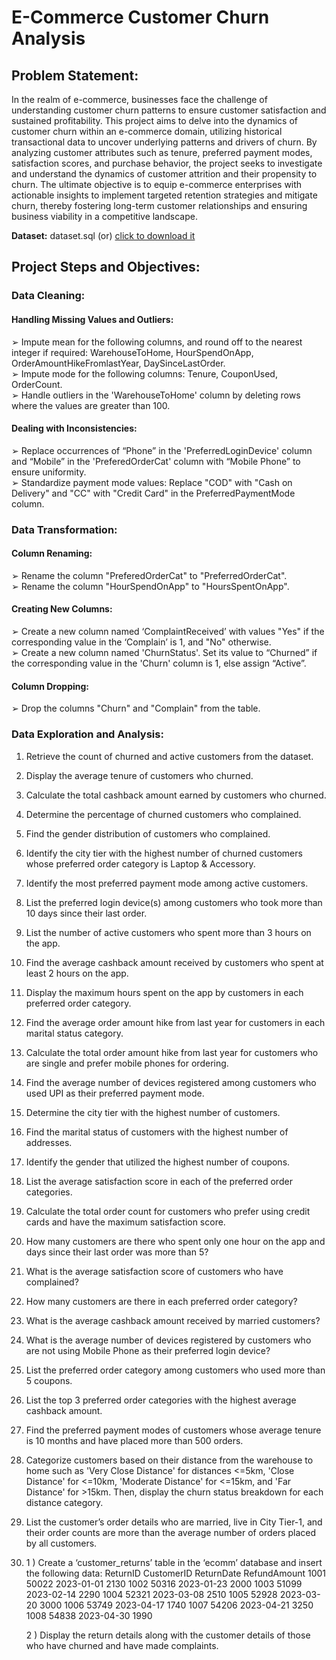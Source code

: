 # E-Commerce Customer Churn Analysis
## Problem Statement:
In the realm of e-commerce, businesses face the challenge of understanding customer
churn patterns to ensure customer satisfaction and sustained profitability. This project
aims to delve into the dynamics of customer churn within an e-commerce domain,
utilizing historical transactional data to uncover underlying patterns and drivers of
churn. By analyzing customer attributes such as tenure, preferred payment modes,
satisfaction scores, and purchase behavior, the project seeks to investigate and
understand the dynamics of customer attrition and their propensity to churn. The
ultimate objective is to equip e-commerce enterprises with actionable insights to
implement targeted retention strategies and mitigate churn, thereby fostering long-term
customer relationships and ensuring business viability in a competitive landscape.

**Dataset:** dataset.sql (or) [click to download it](https://drive.google.com/uc?export=download&id=1iKKCze_Fpk2n_g3BIZBiSjcDFdFcEn3D)

## Project Steps and Objectives:
### Data Cleaning:
#### Handling Missing Values and Outliers:
➢ Impute mean for the following columns, and round off to the nearest integer if
required: WarehouseToHome, HourSpendOnApp, OrderAmountHikeFromlastYear,
DaySinceLastOrder.<br>
➢ Impute mode for the following columns: Tenure, CouponUsed, OrderCount.<br>
➢ Handle outliers in the 'WarehouseToHome' column by deleting rows where the
values are greater than 100.

#### Dealing with Inconsistencies:
➢ Replace occurrences of “Phone” in the 'PreferredLoginDevice' column and
“Mobile” in the 'PreferedOrderCat' column with “Mobile Phone” to ensure
uniformity.<br>
➢ Standardize payment mode values: Replace "COD" with "Cash on Delivery" and
"CC" with "Credit Card" in the PreferredPaymentMode column.

### Data Transformation:
#### Column Renaming:
➢ Rename the column "PreferedOrderCat" to "PreferredOrderCat".<br>
➢ Rename the column "HourSpendOnApp" to "HoursSpentOnApp".
#### Creating New Columns:
➢ Create a new column named ‘ComplaintReceived’ with values "Yes" if the
corresponding value in the ‘Complain’ is 1, and "No" otherwise.<br>
➢ Create a new column named 'ChurnStatus'. Set its value to “Churned” if the
corresponding value in the 'Churn' column is 1, else assign “Active”.
#### Column Dropping:
➢ Drop the columns "Churn" and "Complain" from the table.

### Data Exploration and Analysis:
1. Retrieve the count of churned and active customers from the dataset.
2. Display the average tenure of customers who churned.
3. Calculate the total cashback amount earned by customers who churned.
4. Determine the percentage of churned customers who complained.
5. Find the gender distribution of customers who complained.

6. Identify the city tier with the highest number of churned customers whose
preferred order category is Laptop & Accessory.
7. Identify the most preferred payment mode among active customers.
8. List the preferred login device(s) among customers who took more than 10 days
since their last order.
9. List the number of active customers who spent more than 3 hours on the app.
10. Find the average cashback amount received by customers who spent at least 2
hours on the app.
11. Display the maximum hours spent on the app by customers in each preferred
order category.
12. Find the average order amount hike from last year for customers in each marital
status category.
13. Calculate the total order amount hike from last year for customers who are single
and prefer mobile phones for ordering.
14. Find the average number of devices registered among customers who used UPI as
their preferred payment mode.
15. Determine the city tier with the highest number of customers.
16. Find the marital status of customers with the highest number of addresses.
17. Identify the gender that utilized the highest number of coupons.
18. List the average satisfaction score in each of the preferred order categories.
19. Calculate the total order count for customers who prefer using credit cards and
have the maximum satisfaction score.
20. How many customers are there who spent only one hour on the app and days
since their last order was more than 5?
21. What is the average satisfaction score of customers who have complained?
22. How many customers are there in each preferred order category?

23. What is the average cashback amount received by married customers?
24. What is the average number of devices registered by customers who are not
using Mobile Phone as their preferred login device?
25. List the preferred order category among customers who used more than 5
coupons.
26. List the top 3 preferred order categories with the highest average cashback
amount.
27. Find the preferred payment modes of customers whose average tenure is 10
months and have placed more than 500 orders.
28. Categorize customers based on their distance from the warehouse to home such
as 'Very Close Distance' for distances <=5km, 'Close Distance' for <=10km,
'Moderate Distance' for <=15km, and 'Far Distance' for >15km. Then, display the
churn status breakdown for each distance category.
29. List the customer’s order details who are married, live in City Tier-1, and their
order counts are more than the average number of orders placed by all
customers.
30.
    1 ) Create a ‘customer_returns’ table in the ‘ecomm’ database and insert the
following data:
ReturnID CustomerID ReturnDate RefundAmount
1001 50022 2023-01-01 2130
1002 50316 2023-01-23 2000
1003 51099 2023-02-14 2290
1004 52321 2023-03-08 2510
1005 52928 2023-03-20 3000
1006 53749 2023-04-17 1740
1007 54206 2023-04-21 3250
1008 54838 2023-04-30 1990

    2 ) Display the return details along with the customer details of those who have
churned and have made complaints.
